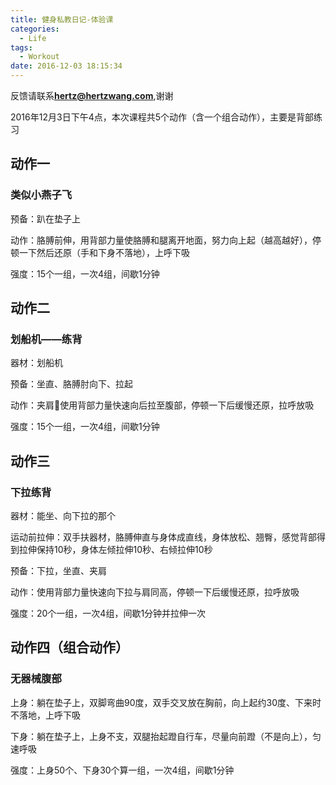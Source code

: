 ```yaml
---
title: 健身私教日记-体验课
categories:
  - Life
tags:
  - Workout
date: 2016-12-03 18:15:34
---
```


反馈请联系[**hertz@hertzwang.com**](mailto:hertz@hertzwang.com),谢谢

2016年12月3日下午4点，本次课程共5个动作（含一个组合动作），主要是背部练习

## 动作一

### 类似小燕子飞

预备：趴在垫子上

动作：胳膊前伸，用背部力量使胳膊和腿离开地面，努力向上起（越高越好），停顿一下然后还原（手和下身不落地），上呼下吸

强度：15个一组，一次4组，间歇1分钟

<!-- more -->


## 动作二

### 划船机——练背

器材：划船机

预备：坐直、胳膊肘向下、拉起

动作：夹肩使用背部力量快速向后拉至腹部，停顿一下后缓慢还原，拉呼放吸

强度：15个一组，一次4组，间歇1分钟


## 动作三

### 下拉练背

器材：能坐、向下拉的那个

运动前拉伸：双手扶器材，胳膊伸直与身体成直线，身体放松、翘臀，感觉背部得到拉伸保持10秒，身体左倾拉伸10秒、右倾拉伸10秒

预备：下拉，坐直、夹肩

动作：使用背部力量快速向下拉与肩同高，停顿一下后缓慢还原，拉呼放吸

强度：20个一组，一次4组，间歇1分钟并拉伸一次


## 动作四（组合动作）

### 无器械腹部

上身：躺在垫子上，双脚弯曲90度，双手交叉放在胸前，向上起约30度、下来时不落地，上呼下吸

下身：躺在垫子上，上身不支，双腿抬起蹬自行车，尽量向前蹬（不是向上），匀速呼吸

强度：上身50个、下身30个算一组，一次4组，间歇1分钟
